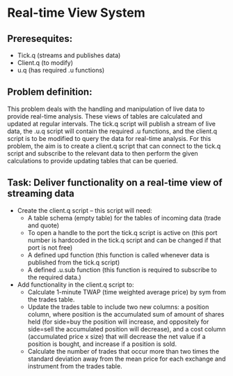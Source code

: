# Real-time View System 

## Preresequites: 
- Tick.q (streams and publishes data) 
- Client.q (to modify) 
- u.q (has required .u functions) 

## Problem definition: 

This problem deals with the handling and manipulation of live data to provide real-time analysis. These views of tables are calculated and updated at regular intervals. The tick.q script will publish a stream of live data, the .u.q script will contain the required .u functions, and the client.q script is to be modified to query the data for real-time analysis. For this problem, the aim is to create a client.q script that can connect to the tick.q script and subscribe to the relevant data to then perform the given calculations to provide updating tables that can be queried. 
 
## Task: Deliver functionality on a real-time view of streaming data 
- Create the client.q script – this script will need: 
  - A table schema (empty table) for the tables of incoming data (trade and quote) 
  - To open a handle to the port the tick.q script is active on (this port number is hardcoded in the tick.q script and can be changed if that port is not free) 
  - A defined upd function (this function is called whenever data is published from the tick.q script) 
  - A defined .u.sub function (this function is required to subscribe to the required data.) 
- Add functionality in the client.q script to: 
  - Calculate 1-minute TWAP (time weighted average price) by sym from the trades table. 
  - Update the trades table to include two new columns: a position column, where position is the accumulated sum of amount of shares held (for side=buy the position will increase, and oppositely for side=sell the accumulated position will decrease), and a cost column (accumulated price x size) that will decrease the net value if a position is bought, and increase if a position is sold. 
  - Calculate the number of trades that occur more than two times the standard deviation away from the mean price for each exchange and instrument from the trades table. 

